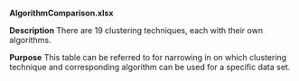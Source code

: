 **AlgorithmComparison.xlsx**

**Description**
There are 19 clustering techniques, each with their own algorithms. 

**Purpose**
This table can be referred to for narrowing in on which clustering technique and corresponding algorithm can be used for a specific data set.
